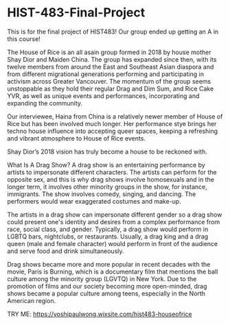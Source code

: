 # HIST-483-Final-Project

This is for the final project of HIST483!
Our group ended up getting an A in this course!



The House of Rice is an all asain group formed in 2018 by house mother Shay Dior and Maiden China. The group has expanded since then, with its twelve members from around the East and Southeast Asian diaspora and from different migrational generations performing and participating in activism across Greater Vancouver. The momentum of the group seems unstoppable as they hold their regular Drag and Dim Sum, and Rice Cake YVR, as well as unique events and performances, incorporating and expanding the community.

Our interviewee, Haina from China is a relatively newer member of House of Rice but has been involved much longer. Her performance stye brings her techno house influence into accepting queer spaces, keeping a refreshing and vibrant atmosphere to House of Rice events. 

Shay Dior’s 2018 vision has truly become a house to be reckoned with.


What Is A Drag Show?
A drag show is an entertaining performance by artists to impersonate different characters. The artists can perform for the opposite sex, and this is why drag shows involve homosexuals and in the longer term, it involves other minority groups in the show, for instance, immigrants. The show involves comedy, singing, and dancing. The performers would wear exaggerated costumes and make-up.

The artists in a drag show can impersonate different gender so a drag show could present one's identity and desires from a complex performance from race, social class, and gender.
Typically, a drag show would perform in LGBTQ bars, nightclubs, or restaurants. Usually, a  drag king and a drag queen (male and female character) would perform in front of the audience and serve food and drink simultaneously. 

Drag shows became more and more popular in recent decades with the movie, Paris is Burning, which is a documentary film that mentions the ball culture among the minority group (LGVTQ) in New York.  Due to the promotion of films and our society becoming more open-minded, drag shows became a popular culture among teens, especially in the North American region.


TRY ME:
https://yoshipaulwong.wixsite.com/hist483-houseofrice
